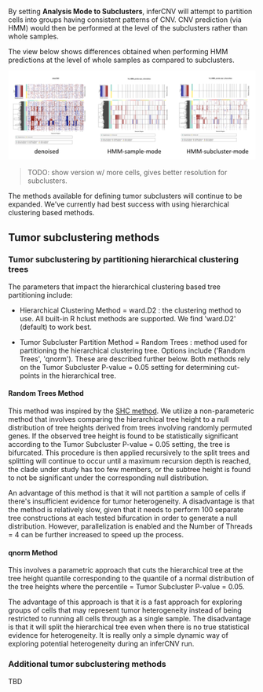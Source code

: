 
By setting **Analysis Mode to Subclusters**, inferCNV will attempt to partition cells into groups having consistent patterns of CNV.  CNV prediction (via HMM) would then be performed at the level of the subclusters rather than whole samples.

The view below shows differences obtained when performing HMM predictions at the level of whole samples as compared to subclusters. 

<img src="images/denoised_vs_sample_vs_subcluster.png" width="600" />

>TODO: show version w/ more cells, gives better resolution for subclusters.

The methods available for defining tumor subclusters will continue to be expanded.  We've currently had best success with using hierarchical clustering based methods.

## Tumor subclustering methods

### Tumor subclustering by partitioning hierarchical clustering trees

The parameters that impact the hierarchical clustering based tree partitioning include:

- Hierarchical Clustering Method = ward.D2  : the clustering method to use.  All built-in R hclust methods are supported.  We find 'ward.D2' (default) to work best.

- Tumor Subcluster Partition Method = Random Trees : method used for partitioning the hierarchical clustering tree.  Options include ('Random Trees', 'qnorm').  These are described further below.  Both methods rely on the Tumor Subcluster P-value = 0.05 setting for determining cut-points in the hierarchical tree.

#### Random Trees Method

This method was inspired by the [SHC method](https://www.ncbi.nlm.nih.gov/pmc/articles/PMC5708128/). We utilize a non-parameteric method that involves comparing the hierarchical tree height to a null distribution of tree heights derived from trees involving randomly permuted genes.  If the observed tree height is found to be statistically significant according to the Tumor Subcluster P-value = 0.05 setting, the tree is bifurcated.  This procedure is then applied recursively to the split trees and splitting will continue to occur until a maximum recursion depth is reached, the clade under study has too few members, or the subtree height is found to not be significant under the corresponding null distribution.  

An advantage of this method is that it will not partition a sample of cells if there's insufficient evidence for tumor heterogeneity.  A disadvantage is that the method is relatively slow, given that it needs to perform 100 separate tree constructions at each tested bifurcation in order to generate a null distribution.  However, parallelization is enabled and the Number of Threads = 4 can be further increased to speed up the process.

#### qnorm Method

This involves a parametric approach that cuts the hierarchical tree at the tree height quantile corresponding to the quantile of a normal distribution of the tree heights where the percentile = Tumor Subcluster P-value = 0.05.

The advantage of this approach is that it is a fast approach for exploring groups of cells that may represent tumor heterogeneity instead of being restricted to running all cells through as a single sample. The disadvantage is that it will split the hierarchical tree even when there is no true statistical evidence for heterogeneity. It is really only a simple dynamic way of exploring potential heterogeneity during an inferCNV run.

### Additional tumor subclustering methods

TBD 